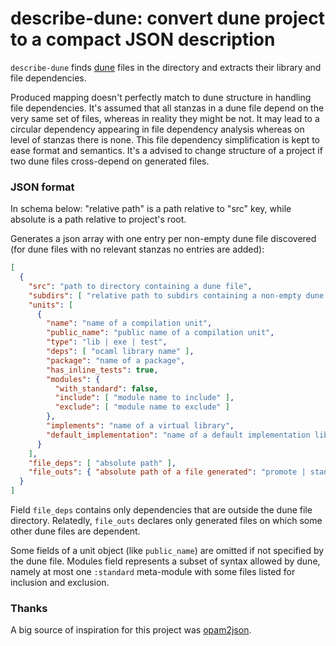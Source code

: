 # describe-dune: convert dune project to a compact JSON description

`describe-dune` finds [dune](https://dune.readthedocs.io/en/stable/reference/dune/index.html)
files in the directory and extracts their library and file dependencies.

Produced mapping doesn't perfectly match to dune structure in handling file dependencies. It's assumed that all stanzas in a dune file depend on the very same set of files, whereas in reality they might be not. It may lead to a circular dependency appearing in file dependency analysis whereas on level of stanzas there is none. This file dependency simplification is kept to ease format and semantics.
It's a advised to change structure of a project if two dune files cross-depend on generated files.

### JSON format

In schema below: "relative path" is a path relative to "src" key, while absolute is a path relative to project's root.

Generates a json array with one entry per non-empty dune file discovered (for dune files with no relevant stanzas no entries are added):

```json
[
  {
    "src": "path to directory containing a dune file",
    "subdirs": [ "relative path to subdirs containing a non-empty dune file" ],
    "units": [
      {
        "name": "name of a compilation unit",
        "public_name": "public name of a compilation unit",
        "type": "lib | exe | test",
        "deps": [ "ocaml library name" ],
        "package": "name of a package",
        "has_inline_tests": true,
        "modules": {
          "with_standard": false,
          "include": [ "module name to include" ],
          "exclude": [ "module name to exclude" ]
        },
        "implements": "name of a virtual library",
        "default_implementation": "name of a default implementation library"
      }
    ],
    "file_deps": [ "absolute path" ],
    "file_outs": { "absolute path of a file generated": "promote | standard | fallback" }
  }
]
```

Field `file_deps` contains only dependencies that are outside the dune file directory. Relatedly, `file_outs` declares only generated files on which some other dune files are dependent.

Some fields of a unit object (like `public_name`) are omitted if not specified by the dune file. Modules field represents a subset of syntax allowed by dune, namely at most one `:standard` meta-module with some files listed for inclusion and exclusion.

### Thanks

A big source of inspiration for this project was
[opam2json](https://github.com/tweag/opam2json).
